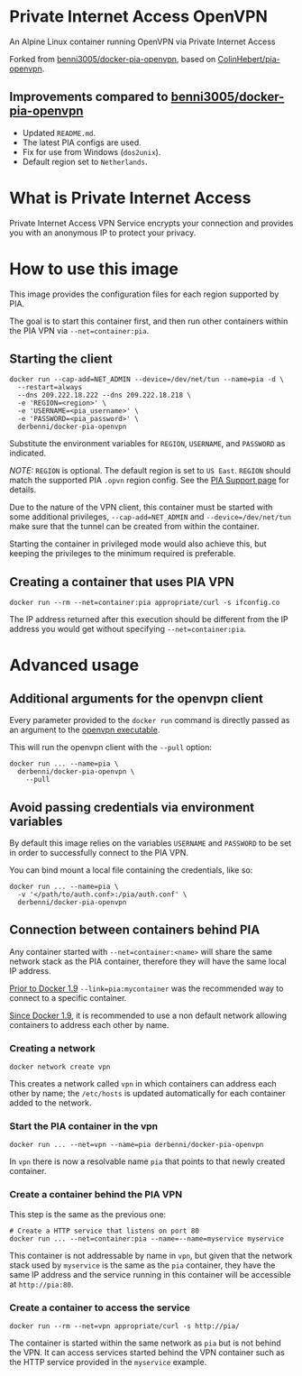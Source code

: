 # Private Internet Access OpenVPN

An Alpine Linux container running OpenVPN via Private Internet Access

Forked from [benni3005/docker-pia-openvpn](https://github.com/benni3005/docker-pia-openvpn), based on [ColinHebert/pia-openvpn](https://github.com/ColinHebert/pia-openvpn).

## Improvements compared to [benni3005/docker-pia-openvpn](https://github.com/benni3005/docker-pia-openvpn)

- Updated `README.md`.
- The latest PIA configs are used.
- Fix for use from Windows (`dos2unix`).
- Default region set to `Netherlands`.

# What is Private Internet Access

Private Internet Access VPN Service encrypts your connection and provides you with an anonymous IP to protect your privacy.

# How to use this image

This image provides the configuration files for each region supported by PIA.

The goal is to start this container first, and then run other containers within the PIA VPN via `--net=container:pia`.

## Starting the client

```Shell
docker run --cap-add=NET_ADMIN --device=/dev/net/tun --name=pia -d \
  --restart=always
  --dns 209.222.18.222 --dns 209.222.18.218 \
  -e 'REGION=<region>' \
  -e 'USERNAME=<pia_username>' \
  -e 'PASSWORD=<pia_password>' \
  derbenni/docker-pia-openvpn
```

Substitute the environment variables for `REGION`, `USERNAME`, and `PASSWORD` as indicated.

_NOTE:_ `REGION` is optional. The default region is set to `US East`. `REGION` should match the supported PIA `.opvn` region config. See the [PIA Support page](https://www.privateinternetaccess.com/pages/client-support/#third) for details.

Due to the nature of the VPN client, this container must be started with some additional privileges, `--cap-add=NET_ADMIN` and `--device=/dev/net/tun` make sure that the tunnel can be created from within the container.

Starting the container in privileged mode would also achieve this, but keeping the privileges to the minimum required is preferable.

## Creating a container that uses PIA VPN

```Shell
docker run --rm --net=container:pia appropriate/curl -s ifconfig.co
```

The IP address returned after this execution should be different from the IP address you would get without specifying `--net=container:pia`.

# Advanced usage

## Additional arguments for the openvpn client

Every parameter provided to the `docker run` command is directly passed as an argument to the [openvpn executable](https://community.openvpn.net/openvpn/wiki/Openvpn23ManPage).

This will run the openvpn client with the `--pull` option:

```Shell
docker run ... --name=pia \
  derbenni/docker-pia-openvpn \
    --pull
```

## Avoid passing credentials via environment variables

By default this image relies on the variables `USERNAME` and `PASSWORD` to be set in order to successfully connect to the PIA VPN.

You can bind mount a local file containing the credentials, like so:

```Shell
docker run ... --name=pia \
  -v '</path/to/auth.conf>:/pia/auth.conf' \
  derbenni/docker-pia-openvpn
```

## Connection between containers behind PIA

Any container started with `--net=container:<name>` will share the same network stack as the PIA container, therefore they will have the same local IP address.

[Prior to Docker 1.9](https://docs.docker.com/engine/userguide/networking/default_network/dockerlinks/) `--link=pia:mycontainer` was the recommended way to connect to a specific container.

[Since Docker 1.9](https://docs.docker.com/engine/userguide/networking/dockernetworks/), it is recommended to use a non default network allowing containers to address each other by name.

### Creating a network

```Shell
docker network create vpn
```

This creates a network called `vpn` in which containers can address each other by name; the `/etc/hosts` is updated automatically for each container added to the network.

### Start the PIA container in the vpn

```Shell
docker run ... --net=vpn --name=pia derbenni/docker-pia-openvpn
```

In `vpn` there is now a resolvable name `pia` that points to that newly created container.

### Create a container behind the PIA VPN

This step is the same as the previous one:

```Shell
# Create a HTTP service that listens on port 80
docker run ... --net=container:pia --name=--name=myservice myservice
```

This container is not addressable by name in `vpn`, but given that the network stack used by `myservice` is the same as the `pia` container, they have the same IP address and the service running in this container will be accessible at `http://pia:80`.

### Create a container to access the service

```Shell
docker run --rm --net=vpn appropriate/curl -s http://pia/
```

The container is started within the same network as `pia` but is not behind the VPN.
It can access services started behind the VPN container such as the HTTP service provided in the `myservice` example.
